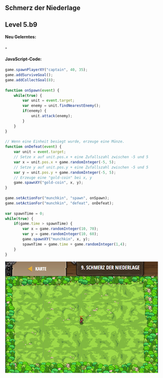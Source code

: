 ## **Schmerz der Niederlage**
## Level 5.b9

#### Neu Gelerntes:
<b>-</b>

[comment]: <> (Was wurde gelernt und wie funktioniert die Technik?)

#### JavaScript-Code:
```js
game.spawnPlayerXY("captain", 40, 35);
game.addSurviveGoal();
game.addCollectGoal(8);

function onSpawn(event) {
    while(true) {
        var unit = event.target;
        var enemy = unit.findNearestEnemy();
        if(enemy) {
            unit.attack(enemy);
        }
    }
}

// Wenn eine Einheit besiegt wurde, erzeuge eine Münze.
function onDefeat(event) {
    var unit = event.target;
    // Setze x auf unit.pos.x + eine Zufallszahl zwischen -5 und 5
    var x = unit.pos.x + game.randomInteger(-5, 5);
    // Setze y auf unit.pos.y + eine Zufallszahl zwischen -5 und 5
    var y = unit.pos.y + game.randomInteger(-5, 5);
    // Erzeuge eine "gold-coin" bei x, y
    game.spawnXY("gold-coin", x, y);
}

game.setActionFor("munchkin", "spawn", onSpawn);
game.setActionFor("munchkin", "defeat", onDefeat);

var spawnTime = 0;
while(true) {
    if(game.time > spawnTime) {
        var x = game.randomInteger(10, 70);
        var y = game.randomInteger(10, 60);
        game.spawnXY("munchkin", x, y);
        spawnTime = game.time + game.randomInteger(1,4);
    }
}
```
![image](lvl5_b9.png)